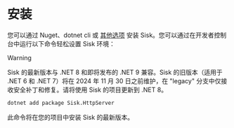 # 安装

您可以通过 Nuget、dotnet cli 或 [其他选项](https://www.nuget.org/packages/Sisk.HttpServer/) 安装 Sisk。您可以通过在开发者控制台中运行以下命令轻松设置 Sisk 环境：

> [!WARNING]
> Sisk 的最新版本与 .NET 8 和即将发布的 .NET 9 兼容。Sisk 的旧版本（适用于 .NET 6 和 .NET 7）将在 2024 年 11 月 30 日之前维护，在 "legacy" 分支中仅接收安全补丁和修复。请将使用 Sisk 的项目更新到 .NET 8。

```sh
dotnet add package Sisk.HttpServer
```

此命令将在您的项目中安装 Sisk 的最新版本。